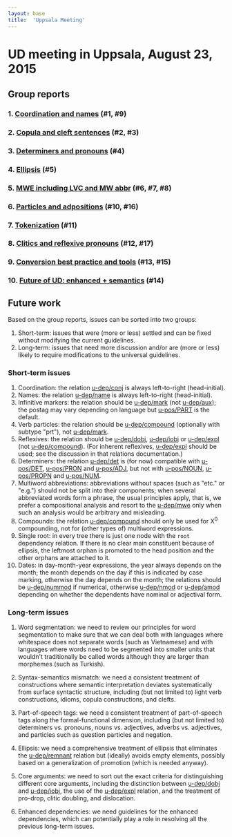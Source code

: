 ```yaml
---
layout: base
title:  'Uppsala Meeting'
---
```


# UD meeting in Uppsala, August 23, 2015

## Group reports

### 1. [Coordination and names](2015-08-23-uppsala/coordination.html) (#1, #9)

### 2. [Copula and cleft sentences](2015-08-23-uppsala/copula.html) (#2, #3)

### 3. [Determiners and pronouns](2015-08-23-uppsala/determiners.html) (#4)

### 4. [Ellipsis](2015-08-23-uppsala/ellipsis.html) (#5)

### 5. [MWE including LVC and MW abbr](2015-08-23-uppsala/mwe.html) (#6, #7, #8)

### 6. [Particles and adpositions](2015-08-23-uppsala/particles.html) (#10, #16)

### 7. [Tokenization](2015-08-23-uppsala/tokenization.html) (#11)

### 8. [Clitics and reflexive pronouns](2015-08-23-uppsala/clitics.html) (#12, #17)

### 9. [Conversion best practice and tools](2015-08-23-uppsala/conversion.html) (#13, #15)

### 10. [Future of UD: enhanced + semantics](2015-08-23-uppsala/future.html) (#14)

## Future work

Based on the group reports, issues can be sorted into two groups:

1. Short-term: issues that were (more or less) settled and can be fixed without modifying the current guidelines.
2. Long-term: issues that need more discussion and/or are (more or less) likely to require modifications to the universal guidelines.

### Short-term issues

1. Coordination: the relation [u-dep/conj]() is always left-to-right (head-initial).
2. Names: the relation [u-dep/name]() is always left-to-right (head-initial).
3. Infinitive markers: the relation should be [u-dep/mark]() (not [u-dep/aux]()); the postag may vary depending on language but [u-pos/PART]() is the default.
4. Verb particles: the relation should be [u-dep/compound]() (optionally with subtype "prt"), not [u-dep/mark]().
5. Reflexives: the relation should be [u-dep/dobj](), [u-dep/iobj]() or [u-dep/expl]() (not [u-dep/compound]()). (For inherent reflexives, [u-dep/expl]() should be used; see the discussion in that relations documentation.)
6. Determiners: the relation [u-dep/det]() is (for now) compatible with [u-pos/DET](), [u-pos/PRON]() and [u-pos/ADJ](), but not with [u-pos/NOUN](), [u-pos/PROPN]() and [u-pos/NUM]().
7. Multiword abbreviations: abbreviations without spaces (such as "etc." or "e.g.") should not be split into their components; when several abbreviated words form a phrase, the usual principles apply, that is, we prefer a compositional analysis and resort to the [u-dep/mwe]() only when such an analysis would be arbitrary and misleading.
8. Compounds: the relation [u-dep/compound]() should only be used for X<sup>0</sup> compounding, not for (other types of) multiword expressions.
9. Single root: in every tree there is just one node with the `root` dependency relation. If there is no clear main constituent because of ellipsis, the leftmost orphan is promoted to the head position and the other orphans are attached to it.
10. Dates: in day-month-year expressions, the year always depends on the month; the month depends on the day if this is indicated by case marking, otherwise the day depends on the month; the relations should be [u-dep/nummod]() if numerical, otherwise [u-dep/nmod]() or [u-dep/amod]() depending on whether the dependents have nominal or adjectival form. 

### Long-term issues

1. Word segmentation: we need to review our principles for word segmentation to make sure that we can deal both with languages where whitespace does not separate words (such as Vietnamese) and with languages where words need to be segmented into smaller units that wouldn't traditionally be called words although they are larger than morphemes (such as Turkish).

2. Syntax-semantics mismatch: we need a consistent treatment of constructions where semantic interpretation deviates systematically from surface syntactic structure, including (but not limited to) light verb constructions, idioms, copula constructions, and clefts.

3. Part-of-speech tags: we need a consistent treatment of part-of-speech tags along the formal-functional dimension, including (but not limited to) determiners vs. pronouns, nouns vs. adjectives, adverbs vs. adjectives, and particles such as question particles and negation.

4. Ellipsis: we need a comprehensive treatment of ellipsis that eliminates the [u-dep/remnant]() relation but (ideally) avoids empty elements, possibly based on a generalization of promotion (which is needed anyway).

5. Core arguments: we need to sort out the exact criteria for distinguishing different core arguments, including the distinction between [u-dep/dobj]() and [u-dep/iobj](), the use of the [u-dep/expl]() relation, and the treatment of pro-drop, clitic doubling, and dislocation.

6. Enhanced dependencies:  we need guidelines for the enhanced dependencies, which can potentially play a role in resolving all the previous long-term issues.



